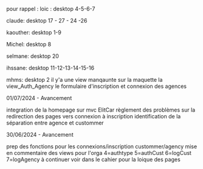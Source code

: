 pour rappel :
loic :
desktop 4-5-6-7

claude:
desktop 17 - 27 - 24 -26

kaouther:
desktop 1-9

Michel:
desktop 8

selmane:
desktop 20

ihssane:
desktop 11-12-13-14-15-16

mhms:
desktop 2
il y'a une view manqaunte sur la maquette la view_Auth_Agency le formulaire d'inscription et connexion des agences

01/07/2024 - Avancement

integration de la homepage sur mvc ElitCar
règlement des problèmes sur la redirection des pages vers connexion à inscription identification de la séparation entre agence et custommer

30/06/2024 - Avancement

prep des fonctions pour les connexions/inscription custommer/agency mise en commentaire des views pour l'orga
4=authtype
5=authCust
6=logCust
7=logAgency
à continuer
voir dans le cahier pour la loique des pages
